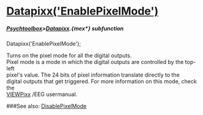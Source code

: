# [Datapixx('EnablePixelMode')](Datapixx-EnablePixelMode) 
##### [Psychtoolbox](Psychtoolbox)>[Datapixx](Datapixx).{mex*} subfunction

Datapixx('EnablePixelMode');

Turns on the pixel mode for all the digital outputs.  
Pixel mode is a mode in which the digital outputs are controlled by the top-left  
pixel's value. The 24 bits of pixel information translate directly to the  
digital outputs that get triggered. For more information on this mode, check the  
[VIEWPixx](VIEWPixx) /EEG usermanual.  


###See also:
[DisablePixelMode](Datapixx-DisablePixelMode)
